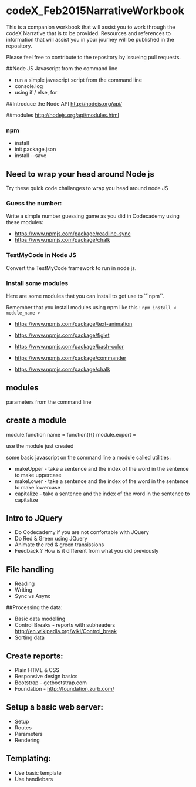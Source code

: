 # codeX_Feb2015NarrativeWorkbook

This is a companion workbook that will assist you to work through the codeX Narrative that is to be provided. Resources and references to information that will assist you in your journey will be published in the repository.

Please feel free to contribute to the repository by issueing pull requests.

##Node JS Javascript from the command line
* run a simple javascript script from the command line
* console.log
* using if / else, for

##Introduce the Node API
http://nodejs.org/api/

##modules
  http://nodejs.org/api/modules.html
  
  ### npm
  * install
  * init package.json
  * install --save

## Need to wrap your head around Node js

Try these quick code challanges to wrap you head around node JS 

### Guess the number:

Write a simple number guessing game as you did in Codecademy using these modules:
 
 * https://www.npmjs.com/package/readline-sync
 * https://www.npmjs.com/package/chalk

### TestMyCode in Node JS

Convert the TestMyCode framework to run in node js.


### Install some modules

Here are some modules that you can install to get use to ```npm``.

Remember that you install modules using npm like this : ```npm install < module_name >```

* https://www.npmjs.com/package/text-animation
* https://www.npmjs.com/package/figlet

* https://www.npmjs.com/package/bash-color
* https://www.npmjs.com/package/commander
* https://www.npmjs.com/package/chalk


## modules

parameters from the command line

## create a module
module.function name = function(){}
module.export = <constructor function>

use the module just created

some basic javascript on the command line a module called utilities:
  * makeUpper - take a sentence and the index of the word in the sentence to make uppercase
  * makeLower - take a sentence and the index of the word in the sentence to make lowercase
  * capitalize - take a sentence and the index of the word in the sentence to capitalize

	
## Intro to JQuery
* Do Codecademy if you are not confortable with JQuery
* Do Red & Green using JQuery
* Animate the red & green transissions
* Feedback ? How is it different from what you did previously

## File handling
* Reading
* Writing
* Sync vs Async

##Processing the data:
* Basic data modelling
* Control Breaks - reports with subheaders
      http://en.wikipedia.org/wiki/Control_break	
* Sorting data

## Create reports:
* Plain HTML & CSS
* Responsive design basics
* Bootstrap - getbootstrap.com
* Foundation - http://foundation.zurb.com/

## Setup a basic web server:
* Setup
* Routes
* Parameters
* Rendering

## Templating: 
* Use basic template
* Use handlebars

